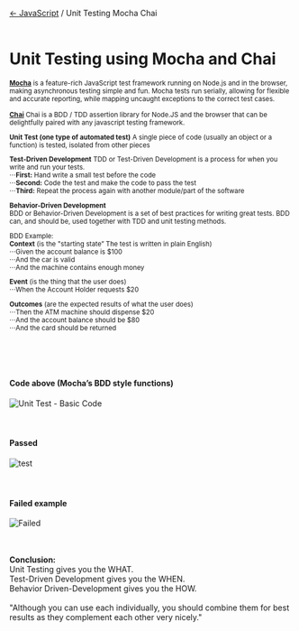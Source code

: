 <a href="https://github.com/tborges/JavaScript">&larr; JavaScript</a> / Unit Testing Mocha Chai
<br>
<br>
# Unit Testing using Mocha and Chai 
<small><b>[Mocha](https://mochajs.org/)</b> is a feature-rich JavaScript test framework running on Node.js and in the browser, making asynchronous testing simple and fun. Mocha tests run serially, allowing for flexible and accurate reporting, while mapping uncaught exceptions to the correct test cases.

<b>[Chai](http://www.chaijs.com/)</b> Chai is a BDD / TDD assertion library for Node.JS and the browser that can be delightfully paired with any javascript testing framework.

<b>Unit Test (one type of automated test)</b> 
A single piece of code (usually an object or a 
function) is tested, isolated from other pieces

<b>Test-Driven Development</b> 
TDD or Test-Driven Development is a process for 
when you write and run your tests.</br>
⋅⋅⋅<b>First:</b> Hand write a small test before the code<br>
⋅⋅⋅<b>Second:</b> Code the test and make the code to pass the test<br>
⋅⋅⋅<b>Third:</b> Repeat the process again with another module/part of the software

<b>Behavior-Driven Development</b>  
BDD or Behavior-Driven Development is a set of best 
practices for writing great tests. BDD can, and should be, 
used together with TDD and unit testing methods.

BDD Example:<br>
<b>Context</b> (is the "starting state” The test is written in plain English)<br>
⋅⋅⋅Given the account balance is $100<br>
⋅⋅⋅And the car is valid<br>
⋅⋅⋅And the machine contains enough money

<b>Event</b> (is the thing that the user does)<br>
⋅⋅⋅When the Account Holder requests $20

<b>Outcomes</b> (are the expected results of what the user does)<br>
⋅⋅⋅Then the ATM machine should dispense $20<br>
⋅⋅⋅And the account balance should be $80<br>
⋅⋅⋅And the card should be returned

</small>
<br>
<br>
<br>
<h4>Code above (Mocha’s BDD style functions)</h4>

![Unit Test - Basic Code](https://github.com/tborges/JavaScript/blob/master/Unit%20Testing%20Mocha%20Chai/images/basic-code.png)
<br>
<br>
<br>
<h4>Passed</h4>

![test](https://github.com/tborges/JavaScript/blob/master/Unit%20Testing%20Mocha%20Chai/images/Add-unit-test-Two-Tests-Associated-Passed.png)
<br>
<br>
<br>
<h4>Failed example</h4>

![Failed](https://github.com/tborges/JavaScript/blob/master/Unit%20Testing%20Mocha%20Chai/images/first-unit-test-failed.png)
<br>
<br>
<br>


<b>Conclusion:</b>  
Unit Testing gives you the WHAT.<br>
Test-Driven Development gives you the WHEN. <br>
Behavior Driven-Development gives you the HOW.<br>
<br>
"Although you can use each individually, you should combine them for best results as they complement each other very nicely."
